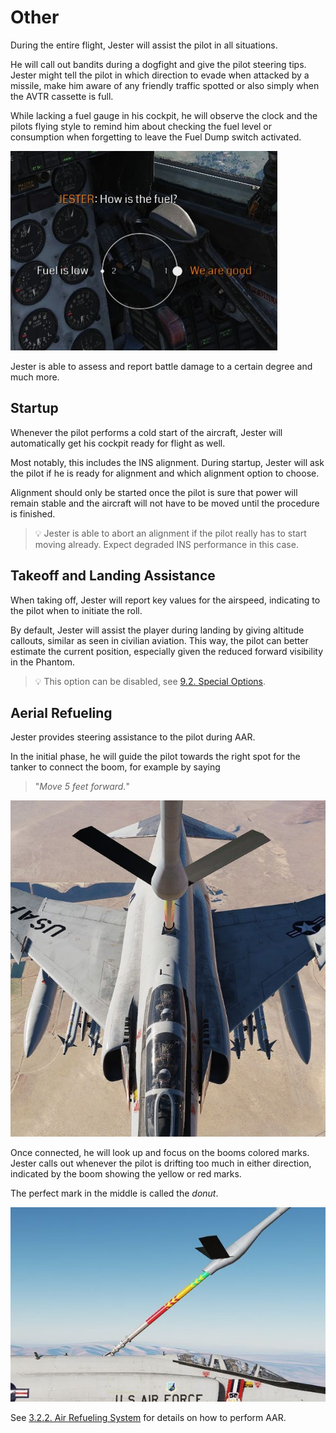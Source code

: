 # Other

During the entire flight, Jester will assist the pilot in all situations.

He will call out bandits during a dogfight and give the pilot steering tips.
Jester might tell the pilot in which direction to evade when attacked by a
missile, make him aware of any friendly traffic spotted or also simply when the
AVTR cassette is full.

While lacking a fuel gauge in his cockpit, he will observe the clock and the
pilots flying style to remind him about checking the fuel level or consumption
when forgetting to leave the Fuel Dump switch activated.

![Jester Fuel Check](../img/jester_fuel_check.jpg)

Jester is able to assess and report battle damage to a certain degree and much
more.

## Startup

Whenever the pilot performs a cold start of the aircraft, Jester will
automatically get his cockpit ready for flight as well.

Most notably, this includes the INS alignment. During startup, Jester will ask
the pilot if he is ready for alignment and which alignment option to choose.

Alignment should only be started once the pilot is sure that power will remain
stable and the aircraft will not have to be moved until the procedure is
finished.

> 💡 Jester is able to abort an alignment if the pilot really has to start
> moving already. Expect degraded INS performance in this case.

## Takeoff and Landing Assistance

When taking off, Jester will report key values for the airspeed, indicating to
the pilot when to initiate the roll.

By default, Jester will assist the player during landing by giving altitude
callouts, similar as seen in civilian aviation. This way, the pilot can better
estimate the current position, especially given the reduced forward visibility
in the Phantom.

> 💡 This option can be disabled, see
> [9.2. Special Options](../dcs/special_options.md#jester-landing-callouts).

## Aerial Refueling

Jester provides steering assistance to the pilot during AAR.

In the initial phase, he will guide the pilot towards the right spot for the
tanker to connect the boom, for example by saying

> "_Move 5 feet forward._"

![AAR Connected](../img/aar_connected.jpg)

Once connected, he will look up and focus on the booms colored marks. Jester
calls out whenever the pilot is drifting too much in either direction, indicated
by the boom showing the yellow or red marks.

The perfect mark in the middle is called the _donut_.

![Boom Marks](../img/aar_boom_ingame.jpg)

See
[3.2.2. Air Refueling System](../systems/engines_and_fuel_systems/fuel_system.md#air-refueling-system)
for details on how to perform AAR.
